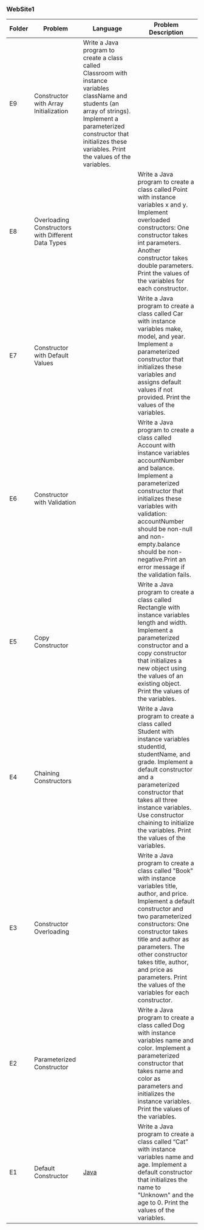 
### WebSite1
| Folder | Problem                                                     |  Language   | Problem Description   |
| ---- | ------------------------------------------------------------- | ----------- | ----------- | 
| E9    |  Constructor with Array Initialization | Write a Java program to create a class called Classroom with instance variables className and students (an array of strings). Implement a parameterized constructor that initializes these variables. Print the values of the variables. |
| E8    | Overloading Constructors with Different Data Types               |   | Write a Java program to create a class called Point with instance variables x and y. Implement overloaded constructors: One constructor takes int parameters. Another constructor takes double parameters. Print the values of the variables for each constructor.  |
| E7    | Constructor with Default Values                                |   | Write a Java program to create a class called  Car with instance variables make, model, and year. Implement a parameterized constructor that initializes these variables and assigns default values if not provided. Print the values of the variables.  |
| E6    | Constructor with Validation                                |   | Write a Java program to create a class called Account with instance variables accountNumber and balance. Implement a parameterized constructor that initializes these variables with validation: accountNumber should be non-null and non-empty.balance should be non-negative.Print an error message if the validation fails.  |
| E5    | Copy Constructor                                    |   | Write a Java program to create a class called Rectangle with instance variables length and width. Implement a parameterized constructor and a copy constructor that initializes a new object using the values of an existing object. Print the values of the variables.  |
| E4    | Chaining Constructors                                    |   | Write a Java program to create a class called Student with instance variables studentId, studentName, and grade. Implement a default constructor and a parameterized constructor that takes all three instance variables. Use constructor chaining to initialize the variables. Print the values of the variables. |
| E3    | Constructor Overloading                                    |   |  Write a Java program to create a class called "Book" with instance variables title, author, and price. Implement a default constructor and two parameterized constructors: One constructor takes title and author as parameters. The other constructor takes title, author, and price as parameters. Print the values of the variables for each constructor.  |
| E2    | Parameterized Constructor                                    |   |  Write a Java program to create a class called  Dog with instance variables name and color. Implement a parameterized constructor that takes name and color as parameters and initializes the instance variables. Print the values of the variables.  |
| E1    | Default Constructor                                           |  [Java](https://github.com/martincorona007/coding-puzzle/blob/main/RandomWebSites/WebSite1/E1/Cat.java) |  Write a Java program to create a class called “Cat” with instance variables name and age. Implement a default constructor that initializes the name to "Unknown" and the age to 0. Print the values of the variables.  |


